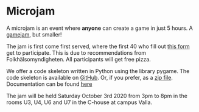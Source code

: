 # Microjam

A microjam is an event where **anyone** can create a game in just 5 hours. A
[gamejam](https://en.wikipedia.org/wiki/Game_jam), but smaller!

The jam is first come first served, where the first 40 who fill out
[this form](https://forms.gle/AGL46AXUGzfYgEbG7) get to participate. This
is due to recommendations from Folkhälsomyndigheten. All participants will get
free pizza.

We offer a code skeleton written in Python using the library pygame. The
code skeleton is available on [GitHub](https://github.com/lithekod/snake-ribs).
Or, if you prefer, as a [zip file](https://github.com/lithekod/snake-ribs/archive/master.zip).
Documentation can be found [here](/snake-ribs/)

The jam will be held Saturday October 3rd 2020 from 3pm to 8pm in the rooms U3,
U4, U6 and U7 in the C-house at campus Valla.
